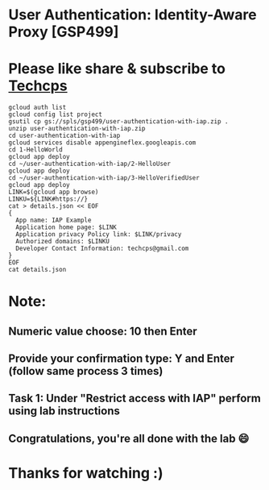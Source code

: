 
# User Authentication: Identity-Aware Proxy [GSP499]

# Please like share & subscribe to [Techcps](https://www.youtube.com/@techcps)


```
gcloud auth list
gcloud config list project
gsutil cp gs://spls/gsp499/user-authentication-with-iap.zip .
unzip user-authentication-with-iap.zip
cd user-authentication-with-iap
gcloud services disable appengineflex.googleapis.com
cd 1-HelloWorld
gcloud app deploy
cd ~/user-authentication-with-iap/2-HelloUser
gcloud app deploy
cd ~/user-authentication-with-iap/3-HelloVerifiedUser
gcloud app deploy
LINK=$(gcloud app browse)
LINKU=${LINK#https://}
cat > details.json << EOF
{
  App name: IAP Example
  Application home page: $LINK
  Application privacy Policy link: $LINK/privacy
  Authorized domains: $LINKU
  Developer Contact Information: techcps@gmail.com
}
EOF
cat details.json
```
# Note:
## Numeric value choose: 10 then Enter
## Provide your confirmation type: Y and Enter (follow same process 3 times)

## Task 1: Under "Restrict access with IAP" perform using lab instructions

## Congratulations, you're all done with the lab 😄

# Thanks for watching :)
